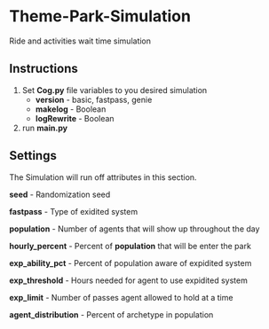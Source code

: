# Theme-Park-Simulation
Ride and activities wait time simulation
## Instructions
1. Set **Cog.py** file variables to you desired simulation
   * **version** - basic, fastpass, genie
   * **makelog** - Boolean
   * **logRewrite** - Boolean
2. run **main.py**

## Settings
The Simulation will run off attributes in this section.

**seed** - Randomization seed

**fastpass** - Type of exidited system

**population** - Number of agents that will show up throughout the day

**hourly_percent** - Percent of **population** that will be enter the park

**exp_ability_pct** - Percent of population aware of expidited system

**exp_threshold** - Hours needed for agent to use expidited system

**exp_limit** - Number of passes agent allowed to hold at a time

**agent_distribution** - Percent of archetype in population